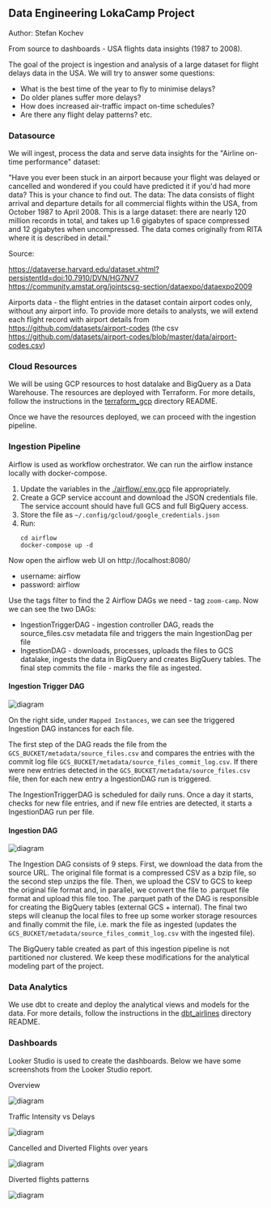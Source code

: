 ## Data Engineering LokaCamp Project
Author: Stefan Kochev

From source to dashboards - USA flights data insights (1987 to 2008).

The goal of the project is ingestion and analysis of a large dataset for flight delays
data in the USA. We will try to answer some questions:
- What is the best time of the year to fly to minimise delays?
- Do older planes suffer more delays?
- How does increased air-traffic impact on-time schedules?
- Are there any flight delay patterns? etc.

### Datasource
We will ingest, process the data and serve data insights for the "Airline on-time performance" dataset:

"Have you ever been stuck in an airport because your flight was
delayed or cancelled and wondered if you could have predicted it if you'd had more data? This
is your chance to find out. The data: The data consists of flight arrival and departure details
for all commercial flights within the USA, from October 1987 to April 2008. This is a large
dataset: there are nearly 120 million records in total, and takes up 1.6 gigabytes of space
compressed and 12 gigabytes when uncompressed. The data comes originally from RITA where it is
described in detail."

Source:

https://dataverse.harvard.edu/dataset.xhtml?persistentId=doi:10.7910/DVN/HG7NV7
https://community.amstat.org/jointscsg-section/dataexpo/dataexpo2009

Airports data - the flight entries in the dataset contain airport codes only, without any airport info.
To provide more details to analysts, we will extend each flight record with airport details from 
https://github.com/datasets/airport-codes (the csv 
https://github.com/datasets/airport-codes/blob/master/data/airport-codes.csv)


### Cloud Resources
We will be using GCP resources to host datalake and BigQuery as a Data Warehouse.
The resources are deployed with Terraform. For more details, follow the instructions
in the [terraform_gcp](./terraform_gcp) directory README.

Once we have the resources deployed, we can proceed with the ingestion pipeline.

### Ingestion Pipeline
Airflow is used as workflow orchestrator. We can run the airflow instance locally with
docker-compose. 

1. Update the variables in the [./airflow/.env.gcp](./airflow/.env.gcp) file appropriately.
2. Create a GCP service account and download the JSON credentials file. The service account should have full
   GCS and full BigQuery access.
3. Store the file as `~/.config/gcloud/google_credentials.json`
4. Run:
   ```shell
   cd airflow
   docker-compose up -d
   ```

Now open the airflow web UI on http://localhost:8080/

- username: airflow
- password: airflow

Use the tags filter to find the 2 Airflow DAGs we need - tag `zoom-camp`. Now we can see the two DAGs:

- IngestionTriggerDAG - ingestion controller DAG, reads the source_files.csv metadata file and triggers the
main IngestionDag per file
- IngestionDAG - downloads, processes, uploads the files to GCS datalake, ingests the data in BigQuery and creates
BigQuery tables. The final step commits the file - marks the file as ingested.
  
#### Ingestion Trigger DAG

![diagram](img/ingestion_trigger_dag.png)

On the right side, under `Mapped Instances`, we can see the triggered Ingestion DAG instances for each file.

The first step of the DAG reads the file from the `GCS_BUCKET/metadata/source_files.csv` and compares the entries
with the commit log file `GCS_BUCKET/metadata/source_files_commit_log.csv`. If there were new entries detected in the
`GCS_BUCKET/metadata/source_files.csv` file, then for each new entry a IngestionDAG run is triggered.

The IngestionTriggerDAG is scheduled for daily runs. Once a day it starts, checks for new file entries, and if new
file entries are detected, it starts a IngestionDAG run per file.

#### Ingestion DAG

![diagram](img/ingestion_dag_graph.png)

The Ingestion DAG consists of 9 steps. First, we download the data from the source URL. The original file format
is a compressed CSV as a bzip file, so the second step unzips the file. Then, we upload the CSV to GCS
to keep the original file format and, in parallel, we convert the file to .parquet file format and upload this file 
too. The .parquet path of the DAG is responsible for creating the BigQuery tables (external GCS + internal). The 
final two steps will cleanup the local files to free up some worker storage resources and finally commit the file, 
i.e. mark the file as ingested (updates the `GCS_BUCKET/metadata/source_files_commit_log.csv` with the ingested file).

The BigQuery table created as part of this ingestion pipeline is not partitioned nor clustered. We keep these 
modifications for the analytical modeling part of the project.

### Data Analytics
We use dbt to create and deploy the analytical views and models for the data. For more details, 
follow the instructions in the [dbt_airlines](./dbt_airlines) directory README.

### Dashboards
Looker Studio is used to create the dashboards. Below we have some screenshots from the Looker Studio report.

Overview

![diagram](img/overview.png)

Traffic Intensity vs Delays

![diagram](img/delays-months.png)

Cancelled and Diverted Flights over years

![diagram](img/cancelled-diverted.png)

Diverted flights patterns

![diagram](img/diverted-flights-pattern.png)